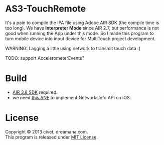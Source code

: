 AS3-TouchRemote
===============
  It's a pain to compile the IPA file using Adobe AIR SDK (the compile time is too long). We have <strong>Interpreter Mode</strong> since AIR 2.7, but performance is not good when running the App under this mode.
  So I made this program to turn mobile device into input device for MultiTouch project development.
  
  WARNING: Lagging a little using network to transmit touch data :(
  
  TODO: support AccelerometerEvents?

Build
===============
<ul>
  <li><a href="http://labs.adobe.com/downloads/air.html" target="_blank">AIR 3.8 SDK</a> required.</li>
  <li>we need <a href="http://www.adobe.com/devnet/air/native-extensions-for-air/extensions/networkinfo.html" target="_blank">this ANE</a> to implement NetworksInfo API on iOS.</li>
</ul>

License
===============
  Copyright © 2013 civet, dreamana.com.  
  This program is released under <a href="http://opensource.org/licenses/mit-license.php" target="_blank">MIT License</a>.
